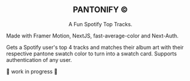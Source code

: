<h2 align="center">
  <strong>PANTONIFY &copy;</strong>
</h2>
<p align="center">
  A Fun Spotify Top Tracks.
</p>

Made with Framer Motion, NextJS, fast-average-color and Next-Auth.

Gets a Spotify user's top 4 tracks and matches their album art with their respective pantone swatch color to turn into a swatch card. Supports authentication of any user.


🚧 work in progress 🚧
